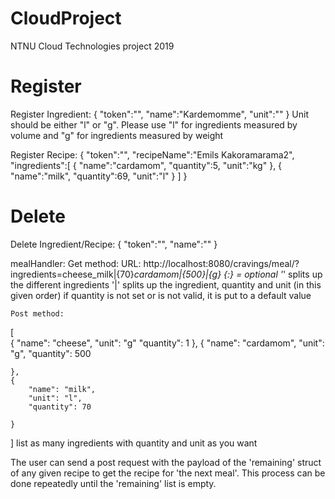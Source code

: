 # CloudProject
NTNU Cloud Technologies project 2019

# Register
Register Ingredient: 
{
	"token":"",
	"name":"Kardemomme",
	"unit":""
}
Unit should be either "l" or "g". Please use "l" for ingredients measured by volume and "g" for ingredients measured by weight

Register Recipe:
{
	"token":"",
	"recipeName":"Emils Kakoramarama2",
	"ingredients":[
		{
			"name":"cardamom",
			"quantity":5,
			"unit":"kg"
		},
		{
			"name":"milk",
			"quantity":69,
			"unit":"l"
		}
	]
}

# Delete
Delete Ingredient/Recipe: 
{
	"token":"",
	"name":""
}


mealHandler:
	Get method:
		URL: http://localhost:8080/cravings/meal/?ingredients=cheese_milk|{70}_cardamom|{500}|{g}	{:} = optional
		'_' splits up the different ingredients
		'|' splits up the ingredient, quantity and unit (in this given order)
		if quantity is not set or is not valid, it is put to a default value

	Post method:
[	
	{
		"name": "cheese",
		"unit": "g"
		"quantity": 1
	},
	{
		"name": "cardamom",
		"unit": "g",
		"quantity": 500
		
	},
	{
		"name": "milk",
		"unit": "l",
		"quantity": 70
			
	}
]
list as many ingredients with quantity and unit as you want

The user can send a post request with the payload of the 'remaining' struct of any given recipe to get the recipe for 'the next meal'. This process can be done repeatedly until the 'remaining' list is empty.